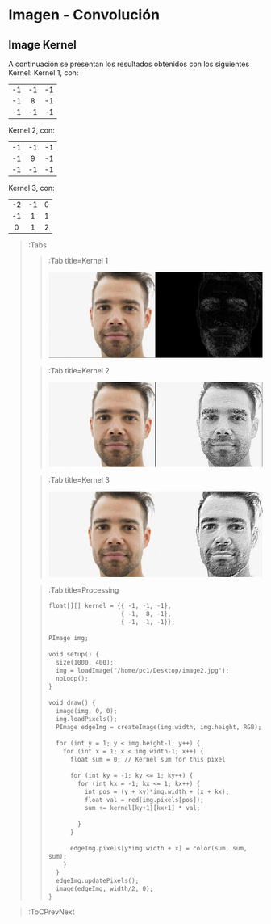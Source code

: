 # Imagen - Convolución

## Image Kernel 
A continuación se presentan los resultados obtenidos con los siguientes Kernel:
Kernel 1, con:

|  |  |  |
| :----: | :----: | :----: |
| -1 | -1 | -1 |
| -1 | 8 | -1 |
| -1 | -1 | -1 |

Kernel 2, con:

|  |  |  |
| :----: | :----: | :----: |
| -1 | -1 | -1 |
| -1 | 9 | -1 |
| -1 | -1 | -1 |

Kernel 3, con:

|  |  |  |
| :----: | :----: | :----: |
| -2 | -1 | 0 |
| -1 | 1 | 1 |
| 0 | 1 | 2 |

> :Tabs
> > :Tab title=Kernel 1
> > 
> > <p align="center"><img src="/docs/sketches/convo1.png"/></p>
>
> > :Tab title=Kernel 2
> > 
> > <p align="center"><img src="/docs/sketches/convo2.png"/></p>
>
> > :Tab title=Kernel 3
> > 
> > <p align="center"><img src="/docs/sketches/convo3.png"/></p>
>
> > :Tab title=Processing
> >
> > ```processing
> > float[][] kernel = {{ -1, -1, -1}, 
> >                     { -1,  8, -1}, 
> >                     { -1, -1, -1}};
> >                     
> > PImage img;
> > 
> > void setup() { 
> >   size(1000, 400);
> >   img = loadImage("/home/pc1/Desktop/image2.jpg");
> >   noLoop();
> > }
> > 
> > void draw() {
> >   image(img, 0, 0);
> >   img.loadPixels();
> >   PImage edgeImg = createImage(img.width, img.height, RGB);
> > 
> >   for (int y = 1; y < img.height-1; y++) { 
> >     for (int x = 1; x < img.width-1; x++) { 
> >       float sum = 0; // Kernel sum for this pixel
> > 
> >       for (int ky = -1; ky <= 1; ky++) {
> >         for (int kx = -1; kx <= 1; kx++) {
> >           int pos = (y + ky)*img.width + (x + kx);
> >           float val = red(img.pixels[pos]);
> >           sum += kernel[ky+1][kx+1] * val;
> > 
> >         }
> >       }
> > 
> >       edgeImg.pixels[y*img.width + x] = color(sum, sum, sum);
> >     }
> >   }
> >   edgeImg.updatePixels();
> >   image(edgeImg, width/2, 0);
> > }
> > ```

> :ToCPrevNext